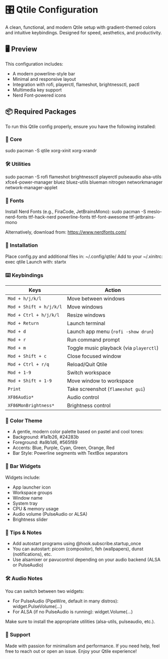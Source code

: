 # 🎛️ Qtile Configuration

A clean, functional, and modern Qtile setup with gradient-themed colors and intuitive keybindings. Designed for speed, aesthetics, and productivity.

## 🖥️ Preview

This configuration includes:
- A modern powerline-style bar
- Minimal and responsive layout
- Integration with rofi, playerctl, flameshot, brightnessctl, pactl
- Multimedia key support
- Nerd Font-powered icons

## 📦 Required Packages

To run this Qtile config properly, ensure you have the following installed:

### 🔧 Core

sudo pacman -S qtile xorg-xinit xorg-xrandr

### 🛠️ Utilities

sudo pacman -S rofi flameshot brightnessctl playerctl pulseaudio alsa-utils xfce4-power-manager bluez bluez-utils blueman nitrogen networkmanager network-manager-applet 

### 🎨 Fonts 

Install Nerd Fonts (e.g., FiraCode, JetBrainsMono):
sudo pacman -S meslo-nerd-fonts ttf-hack-nerd powerline-fonts ttf-font-awesome ttf-jetbrains-mono 

Alternatively, download from: https://www.nerdfonts.com/

### 📂 Installation

Place config.py and additional files in:
~/.config/qtile/
Add to your ~/.xinitrc:
exec qtile
Launch with:
startx

### ⌨️ Keybindings

| Keys                    | Action                                  |
| ----------------------- | --------------------------------------- |
| `Mod + h/j/k/l`         | Move between windows                    |
| `Mod + Shift + h/j/k/l` | Move windows                            |
| `Mod + Ctrl + h/j/k/l`  | Resize windows                          |
| `Mod + Return`          | Launch terminal                         |
| `Mod + d`               | Launch app menu (`rofi -show drun`)     |
| `Mod + r`               | Run command prompt                      |
| `Mod + m`               | Toggle music playback (via `playerctl`) |
| `Mod + Shift + c`       | Close focused window                    |
| `Mod + Ctrl + r/q`      | Reload/Quit Qtile                       |
| `Mod + 1-9`             | Switch workspace                        |
| `Mod + Shift + 1-9`     | Move window to workspace                |
| `Print`                 | Take screenshot (`flameshot gui`)       |
| `XF86Audio*`            | Audio control                           |
| `XF86MonBrightness*`    | Brightness control                      |


### 🎨 Color Theme

- A gentle, modern color palette based on pastel and cool tones:
- Background: #1a1b26, #24283b
- Foreground: #a9b1d6, #565f89
- Accents: Blue, Purple, Cyan, Green, Orange, Red
- Bar Style: Powerline segments with TextBox separators

### 🧩 Bar Widgets

Widgets include:
- App launcher icon
- Workspace groups
- Window name
- System tray
- CPU & memory usage
- Audio volume (PulseAudio or ALSA)
- Brightness slider

### 🚀 Tips & Notes

- Add autostart programs using @hook.subscribe.startup_once
- You can autostart: picom (compositor), feh (wallpapers), dunst (notifications), etc.
- Use alsamixer or pavucontrol depending on your audio backend (ALSA or PulseAudio)

### 🛠️ Audio Notes

You can switch between two widgets:
- For PulseAudio (PipeWire, default in many distros):
widget.PulseVolume(...)
- For ALSA (if no PulseAudio is running):
widget.Volume(...)

Make sure to install the appropriate utilities (alsa-utils, pulseaudio, etc.).

### 💬 Support

Made with passion for minimalism and performance.
If you need help, feel free to reach out or open an issue.
Enjoy your Qtile experience!

